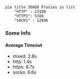 
```mermaid
pie title 36608 Proxies in list
    "HTTP" : 23188
    "HTTPS": 5384
    "SOCKS" : 12096
```

### Some Info
#### Average Timeout

- mixed: 2.8s
- http: 1.4s
- https: 8.7s
- socks: 6.6s